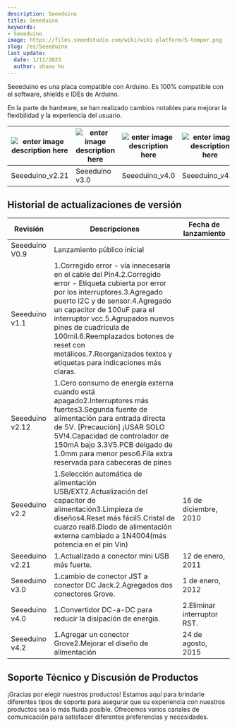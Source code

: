 ```yaml
---
description: Seeeduino 
title: Seeeduino 
keywords:
- Seeeduino 
image: https://files.seeedstudio.com/wiki/wiki-platform/S-tempor.png
slug: /es/Seeeduino
last_update:
  date: 1/11/2023
  author: shuxu hu
---
```


Seeeduino es una placa compatible con Arduino. Es 100% compatible con el software, shields e IDEs de Arduino.

En la parte de hardware, se han realizado cambios notables para mejorar la flexibilidad y la experiencia del usuario.

|![enter image description here](https://files.seeedstudio.com/wiki/Seeeduino/img/Seeeduinov2211_02.jpg)|![enter image description here](https://files.seeedstudio.com/wiki/Seeeduino/img/Seeeduino_V3.0_Atmega_328P_01.jpg) |![enter image description here](https://files.seeedstudio.com/wiki/Seeeduino/img/Seeeduino_v4_photo.jpg)|![enter image description here](https://files.seeedstudio.com/wiki/Seeeduino/img/Seeeduino_v4_2_photo.jpg)|
|---|---|---|---|
|Seeeduino_v2.21 |Seeeduino v3.0 |Seeeduino_v4.0 |Seeeduino_v4.2)|

##   Historial de actualizaciones de versión  ##

| Revisión|Descripciones|Fecha de lanzamiento|
|---|---|---|
|Seeeduino V0.9| Lanzamiento público inicial||
|Seeeduino v1.1|1.Corregido error - vía innecesaria en el cable del Pin4.2.Corregido error - Etiqueta cubierta por error por los interruptores.3.Agregado puerto I2C y de sensor.4.Agregado un capacitor de 100uF para el interruptor vcc.5.Agrupados nuevos pines de cuadrícula de 100mil.6.Reemplazados botones de reset con metálicos.7.Reorganizados textos y etiquetas para indicaciones más claras.||
|Seeeduino v2.12|1.Cero consumo de energía externa cuando está apagado2.Interruptores más fuertes3.Segunda fuente de alimentación para entrada directa de 5V. [Precaución] ¡USAR SOLO 5V!4.Capacidad de controlador de 150mA bajo 3.3V5.PCB delgado de 1.0mm para menor peso6.Fila extra reservada para cabeceras de pines||
|Seeeduino v2.2|1.Selección automática de alimentación USB/EXT2.Actualización del capacitor de alimentación3.Limpieza de diseños4.Reset más fácil5.Cristal de cuarzo real6.Diodo de alimentación externa cambiado a 1N4004(más potencia en el pin Vin)|16 de diciembre, 2010|
|Seeeduino v2.21|1.Actualizado a conector mini USB más fuerte.|12 de enero, 2011|
|Seeeduino v3.0|1.cambio de conector JST a conector DC Jack.2.Agregados dos conectores Grove.|1 de enero, 2012|
|Seeeduino v4.0|1.Convertidor DC-a-DC para reducir la disipación de energía.|2.Eliminar interruptor RST.
|Seeeduino v4.2|1.Agregar un conector Grove2.Mejorar el diseño de alimentación|24 de agosto, 2015|

## Soporte Técnico y Discusión de Productos

¡Gracias por elegir nuestros productos! Estamos aquí para brindarle diferentes tipos de soporte para asegurar que su experiencia con nuestros productos sea lo más fluida posible. Ofrecemos varios canales de comunicación para satisfacer diferentes preferencias y necesidades.

<div class="button_tech_support_container">
<a href="https://forum.seeedstudio.com/" class="button_forum"></a> 
<a href="https://www.seeedstudio.com/contacts" class="button_email"></a>
</div>

<div class="button_tech_support_container">
<a href="https://discord.gg/eWkprNDMU7" class="button_discord"></a> 
<a href="https://github.com/Seeed-Studio/wiki-documents/discussions/69" class="button_discussion"></a>
</div>